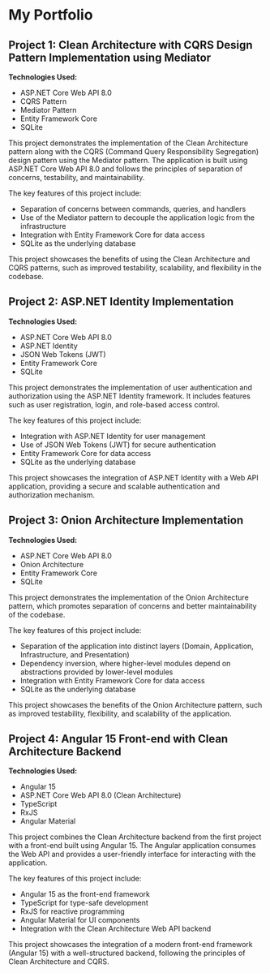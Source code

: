 # My Portfolio

## Project 1: Clean Architecture with CQRS Design Pattern Implementation using Mediator

**Technologies Used:**
- ASP.NET Core Web API 8.0
- CQRS Pattern
- Mediator Pattern
- Entity Framework Core
- SQLite

This project demonstrates the implementation of the Clean Architecture pattern along with the CQRS (Command Query Responsibility Segregation) design pattern using the Mediator pattern. The application is built using ASP.NET Core Web API 8.0 and follows the principles of separation of concerns, testability, and maintainability.

The key features of this project include:

- Separation of concerns between commands, queries, and handlers
- Use of the Mediator pattern to decouple the application logic from the infrastructure
- Integration with Entity Framework Core for data access
- SQLite as the underlying database

This project showcases the benefits of using the Clean Architecture and CQRS patterns, such as improved testability, scalability, and flexibility in the codebase.

## Project 2: ASP.NET Identity Implementation

**Technologies Used:**
- ASP.NET Core Web API 8.0
- ASP.NET Identity
- JSON Web Tokens (JWT)
- Entity Framework Core
- SQLite

This project demonstrates the implementation of user authentication and authorization using the ASP.NET Identity framework. It includes features such as user registration, login, and role-based access control.

The key features of this project include:

- Integration with ASP.NET Identity for user management
- Use of JSON Web Tokens (JWT) for secure authentication
- Entity Framework Core for data access
- SQLite as the underlying database

This project showcases the integration of ASP.NET Identity with a Web API application, providing a secure and scalable authentication and authorization mechanism.

## Project 3: Onion Architecture Implementation

**Technologies Used:**
- ASP.NET Core Web API 8.0
- Onion Architecture
- Entity Framework Core
- SQLite

This project demonstrates the implementation of the Onion Architecture pattern, which promotes separation of concerns and better maintainability of the codebase.

The key features of this project include:

- Separation of the application into distinct layers (Domain, Application, Infrastructure, and Presentation)
- Dependency inversion, where higher-level modules depend on abstractions provided by lower-level modules
- Integration with Entity Framework Core for data access
- SQLite as the underlying database

This project showcases the benefits of the Onion Architecture pattern, such as improved testability, flexibility, and scalability of the application.

## Project 4: Angular 15 Front-end with Clean Architecture Backend

**Technologies Used:**
- Angular 15
- ASP.NET Core Web API 8.0 (Clean Architecture)
- TypeScript
- RxJS
- Angular Material

This project combines the Clean Architecture backend from the first project with a front-end built using Angular 15. The Angular application consumes the Web API and provides a user-friendly interface for interacting with the application.

The key features of this project include:

- Angular 15 as the front-end framework
- TypeScript for type-safe development
- RxJS for reactive programming
- Angular Material for UI components
- Integration with the Clean Architecture Web API backend

This project showcases the integration of a modern front-end framework (Angular 15) with a well-structured backend, following the principles of Clean Architecture and CQRS.